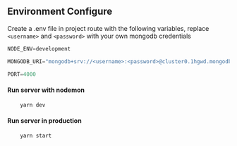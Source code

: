 ## Environment Configure

Create a .env file in project route with the following variables, replace ```<username>``` and ```<password>``` with your own mongodb credentials

```c
NODE_ENV=development

MONGODB_URI="mongodb+srv://<username>:<password>@cluster0.1hgwd.mongodb.net/assignment?retryWrites=true&w=majority"

PORT=4000
```

#### Run server with nodemon
```cmd
	yarn dev
```

#### Run server in production
```cmd
	yarn start
```